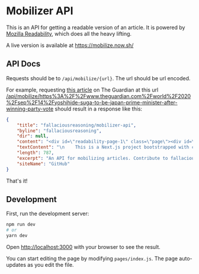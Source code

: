# Mobilizer API
This is an API for getting a readable version of an article. It is powered by [Mozilla Readability](https://github.com/mozilla/readability), which does all the heavy lifting.

A live version is available at https://mobilize.now.sh/

## API Docs

Requests should be to `/api/mobilize/{url}`. The url should be url encoded.

For example, requesting [this article](https://www.theguardian.com/world/2020/sep/14/yoshihide-suga-to-be-japan-prime-minister-after-winning-party-vote) on The Guardian at this url [/api/mobilize/https%3A%2F%2Fwww.theguardian.com%2Fworld%2F2020%2Fsep%2F14%2Fyoshihide-suga-to-be-japan-prime-minister-after-winning-party-vote](https://mobilize.now.sh/api/mobilize/https%3A%2F%2Fwww.theguardian.com%2Fworld%2F2020%2Fsep%2F14%2Fyoshihide-suga-to-be-japan-prime-minister-after-winning-party-vote) should result in a response like this:

```json
{
    "title": "fallaciousreasoning/mobilizer-api",
    "byline": "fallaciousreasoning",
    "dir": null,
    "content": "<div id=\"readability-page-1\" class=\"page\"><div id=\"readme\">\n    <article itemprop=\"text\"><p>This is a <a href=\"https://nextjs.org/\" rel=\"nofollow\">Next.js</a> project bootstrapped with <a href=\"https://github.com/vercel/next.js/tree/canary/packages/create-next-app\"><code>create-next-app</code></a>.</p>\n<h2>Getting Started</h2>\n<p>First, run the development server:</p>\n<div><pre>npm run dev\n<span><span>#</span> or</span>\nyarn dev</pre></div>\n<p>Open <a href=\"http://localhost:3000/\" rel=\"nofollow\">http://localhost:3000</a> with your browser to see the result.</p>\n<p>You can start editing the page by modifying <code>pages/index.js</code>. The page auto-updates as you edit the file.</p>\n<h2>Learn More</h2>\n<p>To learn more about Next.js, take a look at the following resources:</p>\n<ul>\n<li><a href=\"https://nextjs.org/docs\" rel=\"nofollow\">Next.js Documentation</a> - learn about Next.js features and API.</li>\n<li><a href=\"https://nextjs.org/learn\" rel=\"nofollow\">Learn Next.js</a> - an interactive Next.js tutorial.</li>\n</ul>\n<p>You can check out <a href=\"https://github.com/vercel/next.js/\">the Next.js GitHub repository</a> - your feedback and contributions are welcome!</p>\n<h2>Deploy on Vercel</h2>\n<p>The easiest way to deploy your Next.js app is to use the <a href=\"https://vercel.com/import?utm_medium=default-template&amp;filter=next.js&amp;utm_source=create-next-app&amp;utm_campaign=create-next-app-readme\" rel=\"nofollow\">Vercel Platform</a> from the creators of Next.js.</p>\n<p>Check out our <a href=\"https://nextjs.org/docs/deployment\" rel=\"nofollow\">Next.js deployment documentation</a> for more details.</p>\n</article>\n  </div></div>",
    "textContent": "\n    This is a Next.js project bootstrapped with create-next-app.\nGetting Started\nFirst, run the development server:\nnpm run dev\n# or\nyarn dev\nOpen http://localhost:3000 with your browser to see the result.\nYou can start editing the page by modifying pages/index.js. The page auto-updates as you edit the file.\nLearn More\nTo learn more about Next.js, take a look at the following resources:\n\nNext.js Documentation - learn about Next.js features and API.\nLearn Next.js - an interactive Next.js tutorial.\n\nYou can check out the Next.js GitHub repository - your feedback and contributions are welcome!\nDeploy on Vercel\nThe easiest way to deploy your Next.js app is to use the Vercel Platform from the creators of Next.js.\nCheck out our Next.js deployment documentation for more details.\n\n  ",
    "length": 787,
    "excerpt": "An API for mobilizing articles. Contribute to fallaciousreasoning/mobilizer-api development by creating an account on GitHub.",
    "siteName": "GitHub"
}
```

That's it!

## Development

First, run the development server:

```bash
npm run dev
# or
yarn dev
```

Open [http://localhost:3000](http://localhost:3000) with your browser to see the result.

You can start editing the page by modifying `pages/index.js`. The page auto-updates as you edit the file.
